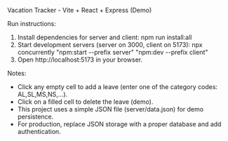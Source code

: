 Vacation Tracker - Vite + React + Express (Demo)

Run instructions:
1. Install dependencies for server and client:
   npm run install:all
2. Start development servers (server on 3000, client on 5173):
   npx concurrently "npm:start --prefix server" "npm:dev --prefix client"
3. Open http://localhost:5173 in your browser.

Notes:
- Click any empty cell to add a leave (enter one of the category codes: AL,SL,MS,NS,...).
- Click on a filled cell to delete the leave (demo).
- This project uses a simple JSON file (server/data.json) for demo persistence.
- For production, replace JSON storage with a proper database and add authentication.
